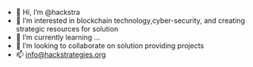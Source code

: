 - 👋 Hi, I’m @hackstra
- 👀 I’m interested in blockchain technology,cyber-security, and creating strategic resources for solution
- 🌱 I’m currently learning ...
- 💞️ I’m looking to collaborate on solution providing projects
- 📫 info@hackstrategies.org


